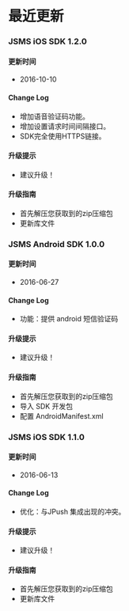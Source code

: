 # 最近更新

### JSMS iOS SDK 1.2.0

#### 更新时间

+ 2016-10-10

#### Change Log

+ 增加语音验证码功能。
+ 增加设置请求时间间隔接口。
+ SDK完全使用HTTPS链接。

#### 升级提示

+ 建议升级！

#### 升级指南

+ 首先解压您获取到的zip压缩包
+ 更新库文件


### JSMS Android SDK 1.0.0

#### 更新时间

+ 2016-06-27

#### Change Log

+ 功能：提供 android 短信验证码

#### 升级提示

+ 建议升级！

#### 升级指南

+ 首先解压您获取到的zip压缩包
+ 导入 SDK 开发包
+ 配置 AndroidManifest.xml







### JSMS iOS SDK 1.1.0

#### 更新时间

+ 2016-06-13

#### Change Log

+ 优化：与JPush 集成出现的冲突。

#### 升级提示

+ 建议升级！

#### 升级指南

+ 首先解压您获取到的zip压缩包
+ 更新库文件

